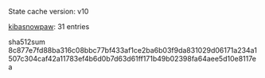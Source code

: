 State cache version: v10

[kibasnowpaw](https://github.com/kibasnowpaw): 31 entries

sha512sum 8c877e7fd88ba316c08bbc77bf433af1ce2ba6b03f9da831029d06171a234a1507c304caf42a11783ef4b6d0b7d63d61ff171b49b02398fa64aee5d10e8117ea
